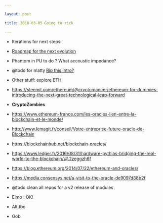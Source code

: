 ```yaml
---

layout: post

title: 2018-03-05 Going to rick

---
```



-   Iterations for next steps:
-   [Roadmap for the next evolution](/matty/mat2un.md)
-   Phantom in PU to do ? What accoustic impedance?
-   @todo for matty [Rip this
    intro?](https://qspace.library.queensu.ca/bitstream/handle/1974/6235/Wall_Kieran_A_201012_PhD.pdf?sequence=1&isAllowed=y)

-   Other stuff: explore ETH

-   https://steemit.com/ethereum/@cryptomancer/ethereum-for-dummies-introducing-the-next-great-technological-leap-forward
-   **CryptoZombies**
-   https://www.ethereum-france.com/les-oracles-lien-entre-la-blockchain-et-le-monde/
-   http://www.lemagit.fr/conseil/Votre-entreprise-future-oracle-de-Blockchain
-   https://blockchainhub.net/blockchain-oracles/
-   https://www.ledger.fr/2016/08/31/hardware-pythias-bridging-the-real-world-to-the-blockchain/\#.2zeggzh6f
-   https://blog.ethereum.org/2014/07/22/ethereum-and-oracles/
-   https://media.consensys.net/a-visit-to-the-oracle-de9097d38b2f

-   @todo clean all repos for a v2 release of modules

-   Elmo : OK!
-   Alt.tbo
-   Gob

